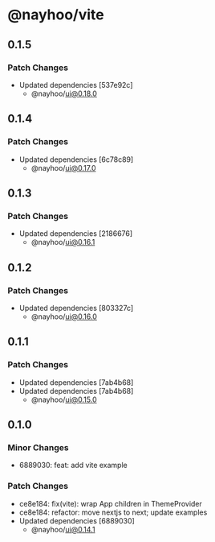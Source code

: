 # @nayhoo/vite

## 0.1.5

### Patch Changes

- Updated dependencies [537e92c]
  - @nayhoo/ui@0.18.0

## 0.1.4

### Patch Changes

- Updated dependencies [6c78c89]
  - @nayhoo/ui@0.17.0

## 0.1.3

### Patch Changes

- Updated dependencies [2186676]
  - @nayhoo/ui@0.16.1

## 0.1.2

### Patch Changes

- Updated dependencies [803327c]
  - @nayhoo/ui@0.16.0

## 0.1.1

### Patch Changes

- Updated dependencies [7ab4b68]
- Updated dependencies [7ab4b68]
  - @nayhoo/ui@0.15.0

## 0.1.0

### Minor Changes

- 6889030: feat: add vite example

### Patch Changes

- ce8e184: fix(vite): wrap App children in ThemeProvider
- ce8e184: refactor: move nextjs to next; update examples
- Updated dependencies [6889030]
  - @nayhoo/ui@0.14.1
